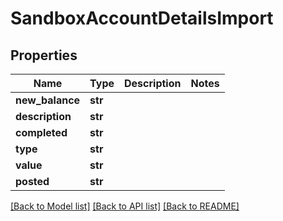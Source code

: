 # SandboxAccountDetailsImport

## Properties
Name | Type | Description | Notes
------------ | ------------- | ------------- | -------------
**new_balance** | **str** |  | 
**description** | **str** |  | 
**completed** | **str** |  | 
**type** | **str** |  | 
**value** | **str** |  | 
**posted** | **str** |  | 

[[Back to Model list]](../README.md#documentation-for-models) [[Back to API list]](../README.md#documentation-for-api-endpoints) [[Back to README]](../README.md)


